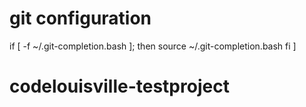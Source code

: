 # git configuration
if [ -f ~/.git-completion.bash ]; then
  source ~/.git-completion.bash
fi
  ]
# codelouisville-testproject
